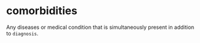 # comorbidities
Any diseases or medical condition that is simultaneously present in addition to `diagnosis`.
